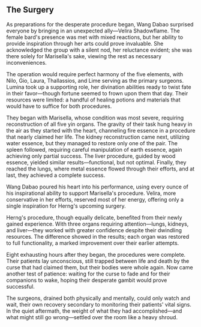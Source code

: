 ## The Surgery

As preparations for the desperate procedure began, Wang Dabao surprised everyone by bringing in an unexpected ally—Velira Shadowflame. The female bard's presence was met with mixed reactions, but her ability to provide inspiration through her arts could prove invaluable. She acknowledged the group with a silent nod, her reluctance evident; she was there solely for Marisella's sake, viewing the rest as necessary inconveniences.

The operation would require perfect harmony of the five elements, with Nilo, Gio, Laura, Thallassios, and Lime serving as the primary surgeons. Lumina took up a supporting role, her divination abilities ready to twist fate in their favor—though fortune seemed to frown upon them that day. Their resources were limited: a handful of healing potions and materials that would have to suffice for both procedures.

They began with Marisella, whose condition was most severe, requiring reconstruction of all five yin organs. The gravity of their task hung heavy in the air as they started with the heart, channeling fire essence in a procedure that nearly claimed her life. The kidney reconstruction came next, utilizing water essence, but they managed to restore only one of the pair. The spleen followed, requiring careful manipulation of earth essence, again achieving only partial success. The liver procedure, guided by wood essence, yielded similar results—functional, but not optimal. Finally, they reached the lungs, where metal essence flowed through their efforts, and at last, they achieved a complete success.

Wang Dabao poured his heart into his performance, using every ounce of his inspirational ability to support Marisella's procedure. Velira, more conservative in her efforts, reserved most of her energy, offering only a single inspiration for Herng's upcoming surgery.

Herng's procedure, though equally delicate, benefited from their newly gained experience. With three organs requiring attention—lungs, kidneys, and liver—they worked with greater confidence despite their dwindling resources. The difference showed in the results; each organ was restored to full functionality, a marked improvement over their earlier attempts.

Eight exhausting hours after they began, the procedures were complete. Their patients lay unconscious, still trapped between life and death by the curse that had claimed them, but their bodies were whole again. Now came another test of patience: waiting for the curse to fade and for their companions to wake, hoping their desperate gambit would prove successful.

The surgeons, drained both physically and mentally, could only watch and wait, their own recovery secondary to monitoring their patients' vital signs. In the quiet aftermath, the weight of what they had accomplished—and what might still go wrong—settled over the room like a heavy shroud.